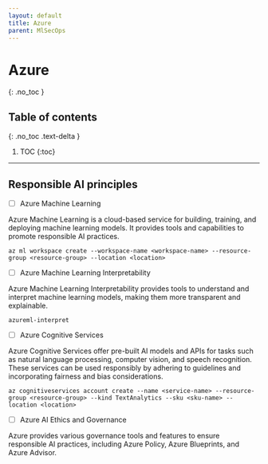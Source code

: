 ```yaml
---
layout: default
title: Azure
parent: MlSecOps
---
```



# Azure 
{: .no_toc }

## Table of contents
{: .no_toc .text-delta }

1. TOC
{:toc}

---





## Responsible AI principles



- [ ] Azure Machine Learning

Azure Machine Learning is a cloud-based service for building, training, and deploying machine learning models. It provides tools and capabilities to promote responsible AI practices.

```
az ml workspace create --workspace-name <workspace-name> --resource-group <resource-group> --location <location>
```




- [ ] Azure Machine Learning Interpretability

Azure Machine Learning Interpretability provides tools to understand and interpret machine learning models, making them more transparent and explainable.

```
azureml-interpret
```





- [ ] Azure Cognitive Services

Azure Cognitive Services offer pre-built AI models and APIs for tasks such as natural language processing, computer vision, and speech recognition. These services can be used responsibly by adhering to guidelines and incorporating fairness and bias considerations.

```
az cognitiveservices account create --name <service-name> --resource-group <resource-group> --kind TextAnalytics --sku <sku-name> --location <location>
```




- [ ] Azure AI Ethics and Governance

Azure provides various governance tools and features to ensure responsible AI practices, including Azure Policy, Azure Blueprints, and Azure Advisor.



